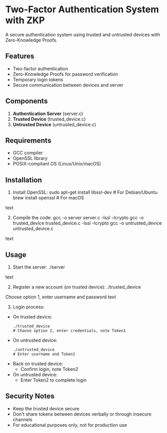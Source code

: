# Two-Factor Authentication System with ZKP

A secure authentication system using trusted and untrusted devices with Zero-Knowledge Proofs.

## Features

- Two-factor authentication
- Zero-Knowledge Proofs for password verification
- Temporary login tokens
- Secure communication between devices and server

## Components

1. **Authentication Server** (server.c)
2. **Trusted Device** (trusted_device.c)
3. **Untrusted Device** (untrusted_device.c)

## Requirements

- GCC compiler
- OpenSSL library
- POSIX-compliant OS (Linux/Unix/macOS)

## Installation

1. Install OpenSSL:
sudo apt-get install libssl-dev # For Debian/Ubuntu
brew install openssl # For macOS

text

2. Compile the code:
gcc -o server server.c -lssl -lcrypto
gcc -o trusted_device trusted_device.c -lssl -lcrypto
gcc -o untrusted_device untrusted_device.c

text

## Usage

1. Start the server:
./server

text

2. Register a new account (on trusted device):
./trusted_device

Choose option 1, enter username and password
text

3. Login process:
- On trusted device:
  ```
  ./trusted_device
  # Choose option 2, enter credentials, note Token1
  ```
- On untrusted device:
  ```
  ./untrusted_device
  # Enter username and Token1
  ```
- Back on trusted device:
  - Confirm login, note Token2
- On untrusted device:
  - Enter Token2 to complete login

## Security Notes

- Keep the trusted device secure
- Don't share tokens between devices verbally or through insecure channels
- For educational purposes only, not for production use
